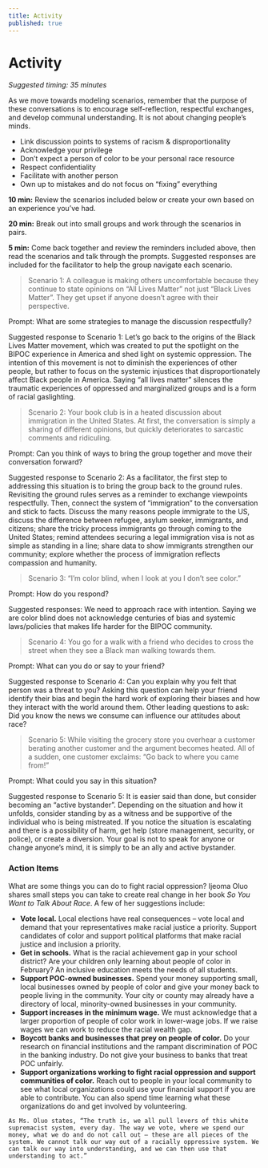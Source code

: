 ```yaml
---
title: Activity
published: true
---
```


# Activity 
_Suggested timing: 35 minutes_ 

As we move towards modeling scenarios, remember that the purpose of these conversations is to encourage self-reflection, respectful exchanges, and develop communal understanding. It is not about changing people’s minds. 
*   Link discussion points to systems of racism & disproportionality
*   Acknowledge your privilege
*   Don’t expect a person of color to be your personal race resource
*   Respect confidentiality
*   Facilitate with another person
*   Own up to mistakes and do not focus on “fixing” everything

**10 min:** Review the scenarios included below or create your own based on an experience you’ve had.

**20 min:** Break out into small groups and work through the scenarios in pairs.

**5 min:** Come back together and review the reminders included above, then read the scenarios and talk through the prompts. Suggested responses are included for the facilitator to help the group navigate each scenario. 

> Scenario 1: A colleague is making others uncomfortable because they continue to state opinions on “All Lives Matter” not just “Black Lives Matter”. They get upset if anyone doesn’t agree with their perspective.

Prompt: What are some strategies to manage the discussion respectfully?

Suggested response to Scenario 1: Let’s go back to the origins of the Black Lives Matter movement, which was created to put the spotlight on the BIPOC experience in America and shed light on systemic oppression. The intention of this movement is not to diminish the experiences of other people, but rather to focus on the systemic injustices that disproportionately affect Black people in America. Saying “all lives matter” silences the traumatic experiences of oppressed and marginalized groups and is a form of racial gaslighting. 

> Scenario 2: Your book club is in a heated discussion about immigration in the United States. At first, the conversation is simply a sharing of different opinions, but quickly deteriorates to sarcastic comments and ridiculing.

Prompt: Can you think of ways to bring the group together and move their conversation forward?

Suggested response to Scenario 2: As a facilitator, the first step to addressing this situation is to bring the group back to the ground rules. Revisiting the ground rules serves as a reminder to exchange viewpoints respectfully. Then, connect the system of “immigration” to the conversation and stick to facts. Discuss the many reasons people immigrate to the US, discuss the difference between refugee, asylum seeker, immigrants, and citizens; share the tricky process immigrants go through coming to the United States; remind attendees securing a legal immigration visa is not as simple as standing in a line; share data to show immigrants strengthen our community; explore whether the process of immigration reflects compassion and humanity.

> Scenario 3: “I’m color blind, when I look at you I don’t see color.”

Prompt: How do you respond?

Suggested responses: We need to approach race with intention. Saying we are color blind does not acknowledge centuries of bias and systemic laws/policies that makes life harder for the BIPOC community. 

> Scenario 4: You go for a walk with a friend who decides to cross the street when they see a Black man walking towards them.

Prompt: What can you do or say to your friend? 

Suggested response to Scenario 4: Can you explain why you felt that person was a threat to you? Asking this question can help your friend identify their bias and begin the hard work of exploring their biases and how they interact with the world around them. Other leading questions to ask: Did you know the news we consume can influence our attitudes about race? 

> Scenario 5: While visiting the grocery store you overhear a customer berating another customer and the argument becomes heated. All of a sudden, one customer exclaims: “Go back to where you came from!” 

Prompt: What could you say in this situation?  

Suggested response to Scenario 5: It is easier said than done, but consider becoming an “active bystander”. Depending on the situation and how it unfolds, consider standing by as a witness and be supportive of the individual who is being mistreated. If you notice the situation is escalating and there is a possibility of harm, get help (store management, security, or police), or create a diversion. Your goal is not to speak for anyone or change anyone’s mind, it is simply to be an ally and active bystander.


### Action Items
What are some things you can do to fight racial oppression? Ijeoma Oluo shares small steps you can take to create real change in her book _So You Want to Talk About Race_. A few of her suggestions include:

* **Vote local.** Local elections have real consequences – vote local and demand that your representatives make racial justice a priority. Support candidates of color and support political platforms that make racial justice and inclusion a priority.
* **Get in schools.** What is the racial achievement gap in your school district? Are your children only learning about people of color in February? An inclusive education meets the needs of all students.
* **Support POC-owned businesses.** Spend your money supporting small, local businesses owned by people of color and give your money back to people living in the community. Your city or county may already have a directory of local, minority-owned businesses in your community.
* **Support increases in the minimum wage.** We must acknowledge that a larger proportion of people of color work in lower-wage jobs. If we raise wages we can work to reduce the racial wealth gap.
* **Boycott banks and businesses that prey on people of color.** Do your research on financial institutions and the rampant discrimination of POC in the banking industry. Do not give your business to banks that treat POC unfairly.
* **Support organizations working to fight racial oppression and support communities of color.** Reach out to people in your local community to see what local organizations could use your financial support if you are able to contribute. You can also spend time learning what these organizations do and get involved by volunteering.


`As Ms. Oluo states, “The truth is, we all pull levers of this white supremacist system, every day. The way we vote, where we spend our money, what we do and do not call out – these are all pieces of the system. We cannot talk our way out of a racially oppressive system. We can talk our way into understanding, and we can then use that understanding to act.”`

